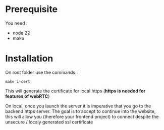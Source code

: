# Prerequisite

You need :
- node 22
- make

# Installation

On root folder use the commands :
```
make i-cert
```
This will generate the certificate for local https (**https is needed for features of webRTC**)

On local, once you launch the server it is imperative that you go to the backend https server.
The goal is to accept to continue into the website, this will allow you (therefore your frontend project) to connect despite the unsecure / localy generated ssl certificate